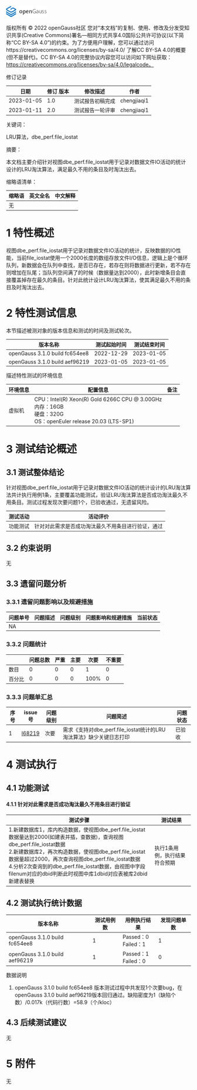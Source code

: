 ![avatar](../../../images/openGauss.png)

版权所有 © 2022  openGauss社区
 您对“本文档”的复制、使用、修改及分发受知识共享(Creative Commons)署名—相同方式共享4.0国际公共许可协议(以下简称“CC BY-SA 4.0”)的约束。为了方便用户理解，您可以通过访问https://creativecommons.org/licenses/by-sa/4.0/ 了解CC BY-SA 4.0的概要 (但不是替代)。CC BY-SA 4.0的完整协议内容您可以访问如下网址获取：https://creativecommons.org/licenses/by-sa/4.0/legalcode。

修订记录

| 日期       | 修订   版本 | 修改描述             | 作者        |
| ---------- | ----------- | -------------------- | ----------- |
| 2023-01-05 | 1.0         | 测试报告初稿完成 | chengjiaqi1 |
| 2023-01-11 | 2.0         | 测试报告一轮评审 | chengjiaqi1 |

 关键词： 

LRU算法，dbe_perf.file_iostat

摘要：

本文档主要介绍针对视图dbe_perf.file_iostat用于记录对数据文件IO活动的统计设计的LRU淘汰算法，满足最久不用的条目及时淘汰出去。

缩略语清单：

| 缩略语 | 英文全名 | 中文解释 |
| ------ | -------- | -------- |
| 无     |          |          |

# 1 特性概述

视图dbe_perf.file_iostat用于记录对数据文件IO活动的统计，反映数据的IO性能，当前file_iostat使用一个2000长度的数组存放文件I/O信息，逻辑上是个循环队列，新数据会在队列中查找，是否已存在，若存在则将数据进行更新，若不存在则增加在队尾；当队列空间满了的时候（数据量达到2000），此时新增条目会直接覆盖掉存在最久的条目。针对此统计设计LRU淘汰算法，使其满足最久不用的条目及时淘汰出去。

# 2 特性测试信息

本节描述被测对象的版本信息和测试的时间及测试轮次。

| 版本名称                       | 测试起始时间 | 测试结束时间 |
| ------------------------------ | ------------ | ------------ |
| openGauss 3.1.0 build fc654ee8 | 2022-12-29   | 2023-01-05   |
| openGauss 3.1.0 build aef96219 | 2023-01-05   | 2023-01-05   |

描述特性测试的环境信息

| 环境信息 | 配置信息                                                     | 备注 |
| -------- | ------------------------------------------------------------ | ---- |
| 虚拟机   | CPU：Intel(R) Xeon(R) Gold 6266C CPU @ 3.00GHz<br />内存：16GB<br />硬盘：320G<br />OS：openEuler release 20.03 (LTS-SP1) |      |

# 3  测试结论概述

## 3.1 测试整体结论

针对视图dbe_perf.file_iostat用于记录对数据文件IO活动的统计设计的LRU淘汰算法共计执行用例1条，主要覆盖功能测试，验证LRU淘汰算法是否成功淘汰最久不用条目。测试过程发现次要问题1个，已验收通过，无遗留风险。

| 测试活动 | 活动评价                                           |
| -------- | -------------------------------------------------- |
| 功能测试 | 针对对此需求是否成功淘汰最久不用条目进行验证，通过 |

## 3.2 约束说明

无



## 3.3  遗留问题分析

### 3.3.1 遗留问题影响以及规避措施

| 问题单号 | 问题描述 | 问题级别 | 问题影响和规避措施 | 当前状态 |
| -------- | -------- | -------- | ------------------ | -------- |
| NA       |          |          |                    |          |

### 3.3.2 问题统计

|        | 问题总数 | 严重 | 主要 | 次要 | 不重要 |
| ------ | -------- | ---- | ---- | ---- | ------ |
| 数目   | 0        | 0    | 0    | 1    | 0      |
| 百分比 | 0        | 0    | 0    | 100% | 0      |

### 3.3.3 问题单汇总

| 序号 | issue号                                                      | 问题级别 | 问题简述                                                    | 问题状态 |
| ---- | ------------------------------------------------------------ | -------- | ----------------------------------------------------------- | -------- |
| 1    | [I68219](https://gitee.com/opengauss/openGauss-server/issues/I68219) | 次要     | 需求《支持对dbe_perf.file_iostat统计的LRU淘汰算法》缺少关键日志打印 | 已验收   |

# 4 测试执行

## 4.1 功能测试

#### 4.1.1 针对对此需求是否成功淘汰最久不用条目进行验证

| 测试步骤                                                     | 测试结果                      |
| ------------------------------------------------------------ | ----------------------------- |
| 1.新建数据库1，库内构造数据，使视图dbe_perf.file_iostat数据量达到2000(如建表并插，查数据)，查询视图dbe_perf.file_iostat数据<br>2.新建数据库2，再次构造数据，使视图dbe_perf.file_iostat数据量超过2000，再次查询视图dbe_perf.file_iostat数据<br>4.分析2次查询到的dbe_perf.file_iostat数据，由视图中字段filenum对应的dbid判断此时视图中库1dbid对应表被库2dbid新建表替换| 执行1条用例，执行结果符合预期 |

## 4.2 测试执行统计数据

| 版本名称                       | 测试用例数 | 用例执行结果             | 发现问题单数 |
| ------------------------------ | ---------- | ------------------------ | ------------ |
| openGauss 3.1.0 build fc654ee8 | 1          | Passed：0<br />Failed：1 | 1            |
| openGauss 3.1.0 build aef96219 | 1          | Passed：1<br />Failed：0 | 0            |

数据说明

1.  openGauss 3.1.0 build  fc654ee8 版本测试过程中共发现1个次要bug，在openGauss 3.1.0 build aef96219版本回归通过。缺陷密度为1（缺陷个数）/0.017k（代码行数）=58.9（个/kloc）

## 4.3 后续测试建议

无

# 5 附件

无
